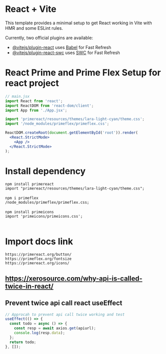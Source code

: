 # React + Vite

This template provides a minimal setup to get React working in Vite with HMR and some ESLint rules.

Currently, two official plugins are available:

- [@vitejs/plugin-react](https://github.com/vitejs/vite-plugin-react/blob/main/packages/plugin-react/README.md) uses [Babel](https://babeljs.io/) for Fast Refresh
- [@vitejs/plugin-react-swc](https://github.com/vitejs/vite-plugin-react-swc) uses [SWC](https://swc.rs/) for Fast Refresh

# React Prime and Prime Flex Setup for react project

```jsx
// main.jsx
import React from 'react';
import ReactDOM from 'react-dom/client';
import App from './App.jsx';

import 'primereact/resources/themes/lara-light-cyan/theme.css';
import '/node_modules/primeflex/primeflex.css';

ReactDOM.createRoot(document.getElementById('root')).render(
  <React.StrictMode>
    <App />
  </React.StrictMode>
);
```

# Install dependency

`npm install primereact`<br>
`import "primereact/resources/themes/lara-light-cyan/theme.css";`<br><br>
`npm i primeflex`<br>
`/node_modules/primeflex/primeflex.css;`<br><br>
`npm install primeicons`<br>
`import 'primeicons/primeicons.css';`<br><br>

# Import docs link

`https://primereact.org/button/`<br>
`https://primeflex.org/fontsize`<br>
`https://primereact.org/icons/` <br>

## https://xerosource.com/why-api-is-called-twice-in-react/

## Prevent twice api call react useEffect

```jsx
// Approcah to prevent api call twice working and test
useEffect(() => {
  const todo = async () => {
    const resp = await axios.get(apiurl);
    console.log(resp.data);
  };
  return todo;
}, []);
```
